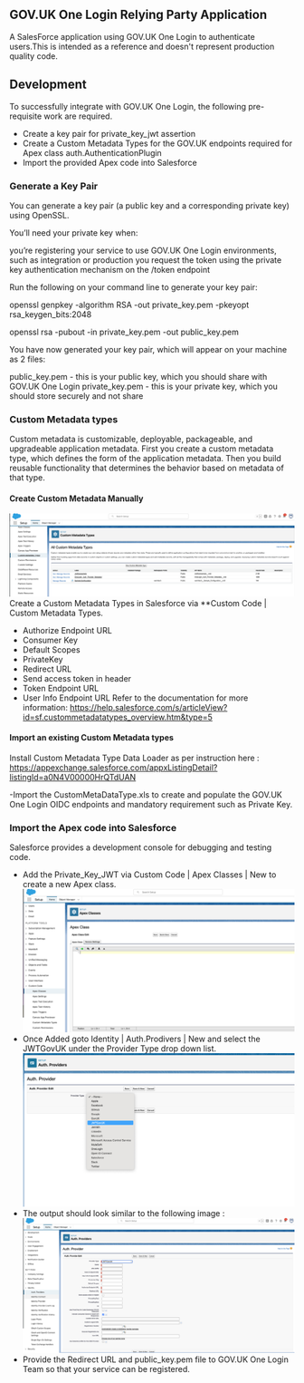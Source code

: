 ## GOV.UK One Login Relying Party Application

A SalesForce application using GOV.UK One Login to authenticate users.This is intended as a reference and doesn't represent production quality code.

## Development

To successfully integrate with GOV.UK One Login, the following pre-requisite work are required.

- Create a key pair for private_key_jwt assertion
- Create a Custom Metadata Types for the GOV.UK endpoints required for Apex class auth.AuthenticationPlugin
- Import the provided Apex code into Salesforce

### Generate a Key Pair

You can generate a key pair (a public key and a corresponding private key) using OpenSSL.

You’ll need your private key when:

you’re registering your service to use GOV.UK One Login environments, such as integration or production
you request the token using the private key authentication mechanism on the /token endpoint

Run the following on your command line to generate your key pair:

openssl genpkey -algorithm RSA -out private_key.pem -pkeyopt rsa_keygen_bits:2048

openssl rsa -pubout -in private_key.pem -out public_key.pem

You have now generated your key pair, which will appear on your machine as 2 files:

public_key.pem - this is your public key, which you should share with GOV.UK One Login
private_key.pem - this is your private key, which you should store securely and not share

### Custom Metadata types

Custom metadata is customizable, deployable, packageable, and upgradeable application metadata. First you create a custom metadata type, which defines the form of the application metadata. Then you build reusable functionality that determines the behavior based on metadata of that type.

#### Create Custom Metadata Manually
![alt text](image-3.png)
Create a Custom Metadata Types in Salesforce via **Custom Code | Custom Metadata Types.

- Authorize Endpoint URL
- Consumer Key
- Default Scopes
- PrivateKey
- Redirect URL
- Send access token in header
- Token Endpoint URL
- User Info Endpoint URL
Refer to the documentation for more information: https://help.salesforce.com/s/articleView?id=sf.custommetadatatypes_overview.htm&type=5

#### Import an existing Custom Metadata types

  Install Custom Metadata Type Data Loader as per instruction here : https://appexchange.salesforce.com/appxListingDetail?listingId=a0N4V00000HrQTdUAN

 -Import the CustomMetaDataType.xls to create and populate the GOV.UK One Login OIDC endpoints and mandatory requirement such as Private Key.

### Import the Apex code into Salesforce

Salesforce provides a development console for debugging and testing code.

- Add the Private_Key_JWT via Custom Code | Apex Classes | New to create a new Apex class.
![alt text](image-2.png)
- Once Added goto Identity | Auth.Prodivers | New and select the JWTGovUK under the Provider Type drop down list.
![alt text](image-1.png)
- The output should look similar to the following image :![alt text](image-4.png)
- Provide the Redirect URL and public_key.pem file to GOV.UK One Login Team so that your service can be registered.
